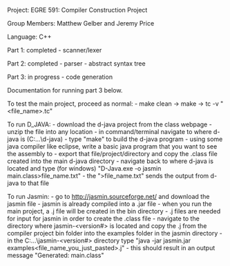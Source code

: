 Project: EGRE 591: Compiler Construction Project

Group Members: Matthew Gelber and Jeremy Price

Language: C++

Part 1: completed
    - scanner/lexer

Part 2: completed
    - parser
    - abstract syntax tree

Part 3: in progress
    - code generation

Documentation for running part 3 below.

To test the main project, proceed as normal:
    - make clean -> make -> tc -v "<file_name>.tc"

To run D_JAVA:
    - download the d-java project from the class webpage
    - unzip the file into any location
    - in command/terminal navigate to where d-java is (C:\...\d-java)
    - type "make" to build the d-java program
    - using some java compiler like eclipse, write a basic java program that you want to see the assembly to
    - export that file/project/directory and copy the .class file created into the main d-java directory
    - navigate back to where d-java is located and type (for windows) "D-Java.exe -o jasmin main.class>file_name.txt"
    - the ">file_name.txt" sends the output from d-java to that file

To run Jasmin:
    - go to http://jasmin.sourceforge.net/ and download the jasmin file
    - jasmin is already compiled into a .jar file
    - when you run the main project, a .j file will be created in the bin directory
    - .j files are needed for input for jasmin in order to create the .class file
    - navigate to the directory where jasmin-<version#> is located and copy the .j from
      the compiler project bin folder into the examples folder in the jasmin directory
    - in the C:\...\jasmin-<version#> directory type "java -jar jasmin.jar examples\<file_name_you_just_pasted>.j"
    - this should result in an output message "Generated: main.class"